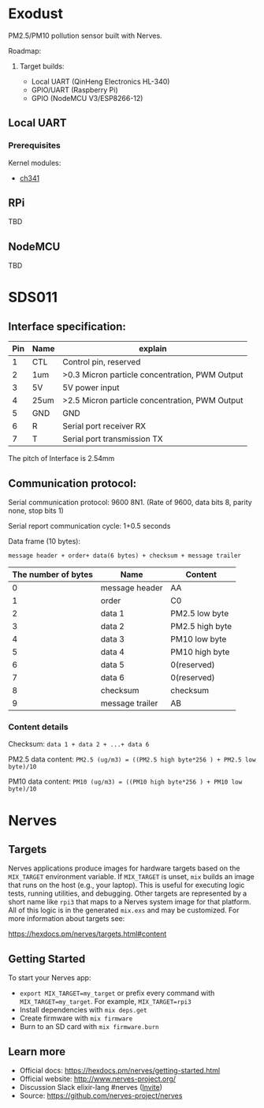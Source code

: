 # Exodust

PM2.5/PM10 pollution sensor built with Nerves.

Roadmap:

  1. Target builds:
  
       - Local UART (QinHeng Electronics HL-340)
       - GPIO/UART (Raspberry Pi)
       - GPIO (NodeMCU V3/ESP8266-12)

## Local UART

### Prerequisites

Kernel modules:

  - [ch341](https://aur.archlinux.org/packages/i2c-ch341-dkms/)

## RPi

TBD

## NodeMCU

TBD

# SDS011

## Interface specification:

Pin | Name | explain                                        |
--- | ---- | ---------------------------------------------- |
1   | CTL  | Control pin, reserved                          |
2   | 1um  | >0.3 Micron particle concentration, PWM Output |
3   | 5V   | 5V power input                                 |
4   | 25um | >2.5 Micron particle concentration, PWM Output |
5   | GND  | GND                                            |
6   | R    | Serial port receiver RX                        |
7   | T    | Serial port transmission TX                    |

The pitch of Interface is 2.54mm

## Communication protocol:

Serial communication protocol: 9600 8N1. (Rate of 9600, data bits 8, parity none, stop bits 1)

Serial report communication cycle: 1+0.5 seconds

Data frame (10 bytes):

```
message header + order+ data(6 bytes) + checksum + message trailer
```

The number of bytes | Name            | Content         |
------------------- | --------------- | --------------- |
0                   | message header  | AA              |
1                   | order           | C0              |
2                   | data 1          | PM2.5 low byte  |
3                   | data 2          | PM2.5 high byte |
4                   | data 3          | PM10 low byte   |
5                   | data 4          | PM10 high byte  |
6                   | data 5          | 0(reserved)     |
7                   | data 6          | 0(reserved)     |
8                   | checksum        | checksum        |
9                   | message trailer | AB              |

### Content details

Checksum: `data 1 + data 2 + ...+ data 6`

PM2.5 data content: `PM2.5 (ug/m3) = ((PM2.5 high byte*256 ) + PM2.5 low byte)/10`

PM10 data content: `PM10 (ug/m3) = ((PM10 high byte*256 ) + PM10 low byte)/10`

# Nerves

## Targets

Nerves applications produce images for hardware targets based on the
`MIX_TARGET` environment variable. If `MIX_TARGET` is unset, `mix` builds an
image that runs on the host (e.g., your laptop). This is useful for executing
logic tests, running utilities, and debugging. Other targets are represented by
a short name like `rpi3` that maps to a Nerves system image for that platform.
All of this logic is in the generated `mix.exs` and may be customized. For more
information about targets see:

https://hexdocs.pm/nerves/targets.html#content

## Getting Started

To start your Nerves app:
  * `export MIX_TARGET=my_target` or prefix every command with
    `MIX_TARGET=my_target`. For example, `MIX_TARGET=rpi3`
  * Install dependencies with `mix deps.get`
  * Create firmware with `mix firmware`
  * Burn to an SD card with `mix firmware.burn`

## Learn more

  * Official docs: https://hexdocs.pm/nerves/getting-started.html
  * Official website: http://www.nerves-project.org/
  * Discussion Slack elixir-lang #nerves ([Invite](https://elixir-slackin.herokuapp.com/))
  * Source: https://github.com/nerves-project/nerves
